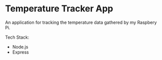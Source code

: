 Temperature Tracker App
======

An application for tracking the temperature data gathered by my Raspbery Pi.

Tech Stack:
  * Node.js
  * Express